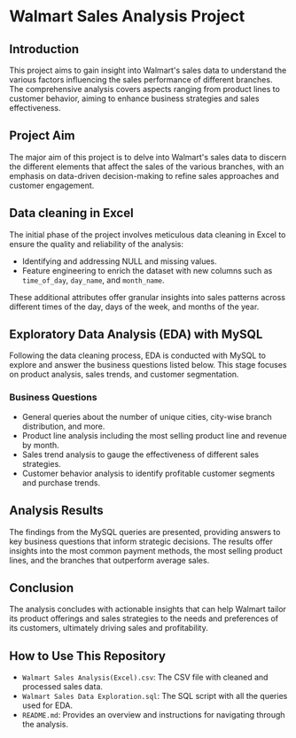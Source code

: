 # Walmart Sales Analysis Project

## Introduction
This project aims to gain insight into Walmart's sales data to understand the various factors influencing the sales performance of different branches. The comprehensive analysis covers aspects ranging from product lines to customer behavior, aiming to enhance business strategies and sales effectiveness.

## Project Aim
The major aim of this project is to delve into Walmart's sales data to discern the different elements that affect the sales of the various branches, with an emphasis on data-driven decision-making to refine sales approaches and customer engagement.

## Data cleaning in Excel
The initial phase of the project involves meticulous data cleaning in Excel to ensure the quality and reliability of the analysis:
- Identifying and addressing NULL and missing values.
- Feature engineering to enrich the dataset with new columns such as `time_of_day`, `day_name`, and `month_name`.

These additional attributes offer granular insights into sales patterns across different times of the day, days of the week, and months of the year.

## Exploratory Data Analysis (EDA) with MySQL
Following the data cleaning process, EDA is conducted with MySQL to explore and answer the business questions listed below. This stage focuses on product analysis, sales trends, and customer segmentation.

### Business Questions
- General queries about the number of unique cities, city-wise branch distribution, and more.
- Product line analysis including the most selling product line and revenue by month.
- Sales trend analysis to gauge the effectiveness of different sales strategies.
- Customer behavior analysis to identify profitable customer segments and purchase trends.

## Analysis Results
The findings from the MySQL queries are presented, providing answers to key business questions that inform strategic decisions. The results offer insights into the most common payment methods, the most selling product lines, and the branches that outperform average sales.

## Conclusion
The analysis concludes with actionable insights that can help Walmart tailor its product offerings and sales strategies to the needs and preferences of its customers, ultimately driving sales and profitability.

## How to Use This Repository
- `Walmart Sales Analysis(Excel).csv`: The CSV file with cleaned and processed sales data.
- `Walmart Sales Data Exploration.sql`: The SQL script with all the queries used for EDA.
- `README.md`: Provides an overview and instructions for navigating through the analysis.

